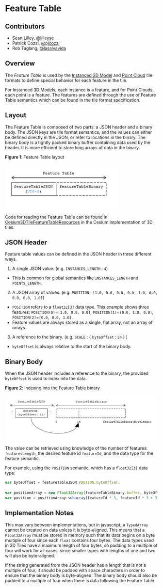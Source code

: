 # Feature Table

## Contributors

* Sean Lilley, [@lilleyse](https://twitter.com/lilleyse)
* Patrick Cozzi, [@pjcozzi](https://twitter.com/pjcozzi)
* Rob Taglang, [@lasalvavida](https://github.com/lasalvavida)

## Overview

The _Feature Table_ is used by the [Instanced 3D Model](../Instanced3DModel) and [Point Cloud](../Points) tile formats to define special behavior for each feature in the tile.

For Instanced 3D Models, each instance is a feature, and for Point Clouds, each point is a feature. The features are defined through the use of Feature Table semantics which can be found in the tile format specification.

## Layout

The Feature Table is composed of two parts: a JSON header and a binary body. The JSON keys are tile format semantics, and the values can either be defined directly in the JSON, or refer to locations in the binary.
The binary body is a tightly packed binary buffer containing data used by the header. It is more efficient to store long arrays of data in the binary.

**Figure 1**: Feature Table layout

![feature table layout](figures/feature-table-layout.png)

Code for reading the Feature Table can be found in [Cesium3DTileFeatureTableResources](https://github.com/AnalyticalGraphicsInc/cesium/blob/3d-tiles/Source/Scene/Cesium3DTileFeatureTableResources.js) in the Cesium implementation of 3D tiles.

## JSON Header

Feature table values can be defined in the JSON header in three different ways.

1. A single JSON value. (e.g. `INSTANCES_LENGTH` : `4`)
  * This is common for global semantics like `INSTANCES_LENGTH` and `POINTS_LENGTH`.
2. A JSON array of values. (e.g. `POSITION` : `[1.0, 0.0, 0.0, 0.0, 1.0, 0.0, 0.0, 0.0, 1.0]`)
  * `POSITION` refers to a `float32[3]` data type. This example shows three features: `POSITION(0)`=`[1.0, 0.0, 0.0]`, `POSITION(1)`=`[0.0, 1.0, 0.0]`, `POSITION(2)`=`[0.0, 0.0, 1.0]`.
  * Feature values are always stored as a single, flat array, not an array of arrays.
3. A reference to the binary. (e.g. `SCALE` : { `byteOffset` : `24` } )
  * `byteOffset` is always relative to the start of the binary body.

## Binary Body

When the JSON header includes a reference to the binary, the provided `byteOffset` is used to index into the data. 

**Figure 2**: Indexing into the Feature Table binary

![feature table binary index](figures/feature-table-binary-index.png)

The value can be retrieved using knowledge of the number of features: `featuresLength`, the desired feature id `featureId`, and the data type for the feature semantic.

For example, using the `POSITION` semantic, which has a `float32[3]` data type:

```javascript
var byteOffset = featureTableJSON.POSTION.byteOffset;

var positionArray = new Float32Array(featureTableBinary.buffer, byteOffset, featuresLength * 3); // There are three components for each POSITION feature.
var position = positionArray.subarray(featureId * 3, featureId * 3 + 3); // Using subarray creates a view into the array data, and not a new array, which is better for performance.
```

## Implementation Notes

This may vary between implementations, but in javascript, a `TypedArray` cannot be created on data unless it is byte-aligned.
This means that a `Float32Array` must be stored in memory such that its data begins on a byte multiple of four since each `float` contains four bytes.
The data types used in 3D Tiles have a maximum length of four bytes, so padding to a multiple of four will work for all cases, since smaller types with lengths of one and two will also be byte-aligned.

If the string generated from the JSON header has a length that is not a multiple of four, it should be padded with space characters in order to ensure that the binary body is byte-aligned.
The binary body should also be padded to a multiple of four when there is data following the Feature Table.